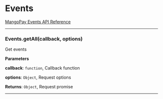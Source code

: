 # Events

[MangoPay Events API Reference](https://docs.mangopay.com/endpoints/v2.01/events#e251_the-event-object)



* * *

### Events.getAll(callback, options)

Get events

**Parameters**

**callback**: `function`, Callback function

**options**: `Object`, Request options

**Returns**: `Object`, Request promise



* * *
